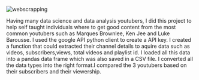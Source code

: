 ![webscrapping](https://github.com/Kamuthuj/Youtube-webscrapping/assets/121629618/43642572-a0a6-4664-9434-dc6d68b5fc49)

Having many data science and data analysis youtubers, I did this project to help self taught individuals where to get good content from the most common youtubers
such as Marques Brownlee, Ken Jee and Luke Barousse. I used the google API python client to create a API key. I created a function that could extracted their channel details to aquire data such as 
videos, subscribers,views, total videos and playlist id. I loaded all this data into a pandas data frame which was also saved in a CSV file. I converted all the data types into the right format.I compared the 3 youtubers based on their subscribers
and their viewership.

